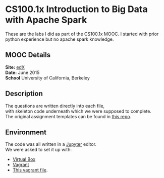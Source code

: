 # CS100.1x Introduction to Big Data with Apache Spark

These are the labs I did as part of the CS100.1x MOOC.
I started with prior python experience but no apache spark knowledge.

## MOOC Details
__Site:__ [edX](https://www.edx.org/course/introduction-big-data-apache-spark-uc-berkeleyx-cs100-1x)  
__Date:__ June 2015  
__School__ University of California, Berkeley  

## Description 
The questions are written directly into each file,  
with skeleton code underneath which we were supposed to complete.  
The original assignment templates can be found in [this repo](https://github.com/spark-mooc/mooc-setup/).  

## Environment
The code was all written in a [Jupyter](https://jupyter.org/) editor.  
We were asked to set it up with:
 * [Virtual Box](https://www.virtualbox.org/)
 * [Vagrant](https://www.vagrantup.com/)
 * [This vagrant file](https://github.com/spark-mooc/mooc-setup/blob/master/Vagrantfile).  
